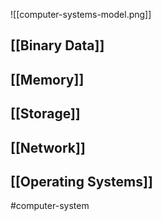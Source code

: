 ![[computer-systems-model.png]]

## [[Binary Data]]

## [[Memory]]

## [[Storage]]

## [[Network]]

## [[Operating Systems]]

#computer-system
